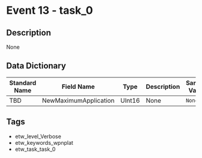 # Event 13 - task_0

## Description
None

## Data Dictionary
|Standard Name|Field Name|Type|Description|Sample Value|
|---|---|---|---|---|
|TBD|NewMaximumApplication|UInt16|None|`None`|

## Tags
* etw_level_Verbose
* etw_keywords_wpnplat
* etw_task_task_0